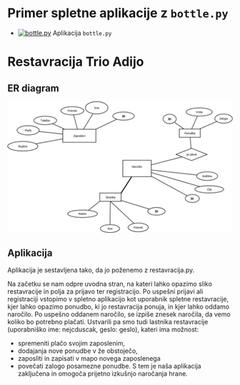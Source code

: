 # Primer spletne aplikacije z `bottle.py`

* [![bottle.py](https://mybinder.org/badge_logo.svg)](https://mybinder.org/v2/gh/jaanos/OPB-bottle/master?urlpath=proxy/8080/) Aplikacija `bottle.py`

# Restavracija Trio Adijo


## ER diagram

![ER diagram](Diagram1.png)

## Aplikacija
Aplikacija je sestavljena tako, da jo poženemo z restavracija.py.

Na začetku se nam odpre uvodna stran, na kateri lahko opazimo sliko restavracije in polja za prijavo ter registracijo. Po uspešni prijavi ali registraciji vstopimo v spletno aplikacijo kot uporabnik spletne restavracije, kjer lahko opazimo ponudbo, ki jo restavracija ponuja, in kjer lahko oddamo naročilo. Po uspešno oddanem naročilo, se izpiše znesek naročila, da vemo koliko bo potrebno plačati. Ustvarili pa smo tudi lastnika restavracije (uporabniško ime: nejcduscak, geslo: geslo), kateri ima možnost:
- spremeniti plačo svojim zaposlenim,
- dodajanja nove ponudbe v že obstoječo,
- zaposliti in zapisati v mapo novega zaposlenega
- povečati zalogo posamezne ponudbe.
S tem je naša aplikacija zaključena in omogoča prijetno izkušnjo naročanja hrane.


